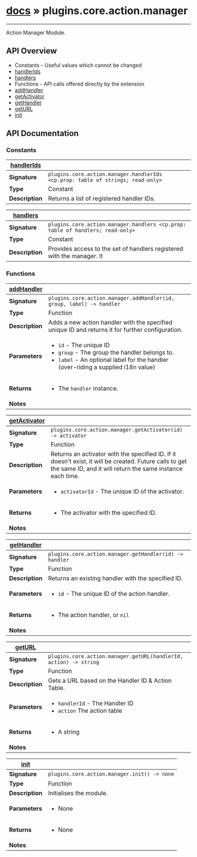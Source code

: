 # [docs](index.md) » plugins.core.action.manager
---

Action Manager Module.

## API Overview
* Constants - Useful values which cannot be changed
 * [handlerIds](#handlerIds)
 * [handlers](#handlers)
* Functions - API calls offered directly by the extension
 * [addHandler](#addHandler)
 * [getActivator](#getActivator)
 * [getHandler](#getHandler)
 * [getURL](#getURL)
 * [init](#init)

## API Documentation

### Constants

| [handlerIds](#handlerIds)         |                                                                                     |
| --------------------------------------------|-------------------------------------------------------------------------------------|
| **Signature**                               | `plugins.core.action.manager.handlerIds <cp.prop: table of strings; read-only>`                                                                    |
| **Type**                                    | Constant                                                                     |
| **Description**                             | Returns a list of registered handler IDs.                                                                     |

| [handlers](#handlers)         |                                                                                     |
| --------------------------------------------|-------------------------------------------------------------------------------------|
| **Signature**                               | `plugins.core.action.manager.handlers <cp.prop: table of handlers; read-only>`                                                                    |
| **Type**                                    | Constant                                                                     |
| **Description**                             | Provides access to the set of handlers registered with the manager. It                                                                     |

### Functions

| [addHandler](#addHandler)         |                                                                                     |
| --------------------------------------------|-------------------------------------------------------------------------------------|
| **Signature**                               | `plugins.core.action.manager.addHandler(id, group, label) -> handler`                                                                    |
| **Type**                                    | Function                                                                     |
| **Description**                             | Adds a new action handler with the specified unique ID and returns it for further configuration.                                                                     |
| **Parameters**                              | <ul><li>`id`		- The unique ID</li><li>`group`   - The group the handler belongs to.</li><li>`label`   - An optional label for the handler (over-riding a supplied i18n value)</li></ul> |
| **Returns**                                 | <ul><li>The `handler` instance.</li></ul>          |
| **Notes**                                   | <ul></ul>                |

| [getActivator](#getActivator)         |                                                                                     |
| --------------------------------------------|-------------------------------------------------------------------------------------|
| **Signature**                               | `plugins.core.action.manager.getActivator(id) -> activator`                                                                    |
| **Type**                                    | Function                                                                     |
| **Description**                             | Returns an activator with the specified ID. If it doesn't exist, it will be created. Future calls to get the same ID, and it will return the same instance each time.                                                                     |
| **Parameters**                              | <ul><li>`activatorId`		- The unique ID of the activator.</li></ul> |
| **Returns**                                 | <ul><li>The activator with the specified ID.</li></ul>          |
| **Notes**                                   | <ul></ul>                |

| [getHandler](#getHandler)         |                                                                                     |
| --------------------------------------------|-------------------------------------------------------------------------------------|
| **Signature**                               | `plugins.core.action.manager.getHandler(id) -> handler`                                                                    |
| **Type**                                    | Function                                                                     |
| **Description**                             | Returns an existing handler with the specified ID.                                                                     |
| **Parameters**                              | <ul><li>`id`			- The unique ID of the action handler.</li></ul> |
| **Returns**                                 | <ul><li>The action handler, or `nil`</li></ul>          |
| **Notes**                                   | <ul></ul>                |

| [getURL](#getURL)         |                                                                                     |
| --------------------------------------------|-------------------------------------------------------------------------------------|
| **Signature**                               | `plugins.core.action.manager.getURL(handlerId, action) -> string`                                                                    |
| **Type**                                    | Function                                                                     |
| **Description**                             | Gets a URL based on the Handler ID & Action Table.                                                                     |
| **Parameters**                              | <ul><li>`handlerId` - The Handler ID</li><li>`action` The action table</li></ul> |
| **Returns**                                 | <ul><li>A string</li></ul>          |
| **Notes**                                   | <ul></ul>                |

| [init](#init)         |                                                                                     |
| --------------------------------------------|-------------------------------------------------------------------------------------|
| **Signature**                               | `plugins.core.action.manager.init() -> none`                                                                    |
| **Type**                                    | Function                                                                     |
| **Description**                             | Initialises the module.                                                                     |
| **Parameters**                              | <ul><li>None</li></ul> |
| **Returns**                                 | <ul><li>None</li></ul>          |
| **Notes**                                   | <ul></ul>                |

